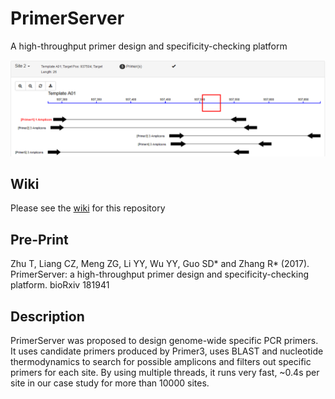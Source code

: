 # PrimerServer
A high-throughput primer design and specificity-checking platform

![screenshot]( https://raw.githubusercontent.com/billzt/figure/master/PrimerServer-UI-typeA.png ) <br/>

## Wiki
Please see the [wiki](https://github.com/billzt/PrimerServer/wiki) for this repository

## Pre-Print
Zhu T, Liang CZ, Meng ZG, Li YY, Wu YY, Guo SD* and Zhang R* (2017). PrimerServer: a high-throughput primer design and specificity-checking platform. bioRxiv 181941

## Description
PrimerServer was proposed to design genome-wide specific PCR primers. It uses candidate primers produced by Primer3, uses BLAST and nucleotide thermodynamics to search for possible amplicons and filters out specific primers for each site. By using multiple threads, it runs very fast, ~0.4s per site in our case study for more than 10000 sites. 
